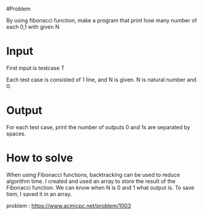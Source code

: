 #Problem

By using fibonacci function, make a program that print how many number of each 0,1 with given N

# Input

First input is testcase T

Each test case is consisted of 1 line, and N is given. N is natural number and 0.

# Output

For each test case, print the number of outputs 0 and 1s are separated by spaces.

# How to solve

When using Fibonacci functions, backtracking can be used to reduce algorithm time. I created and used an array to store the result of the Fibonacci function.
We can know when N is 0 and 1 what output is. To save tiem, I saved it in an array.

problem : <https://www.acmicpc.net/problem/1003>
